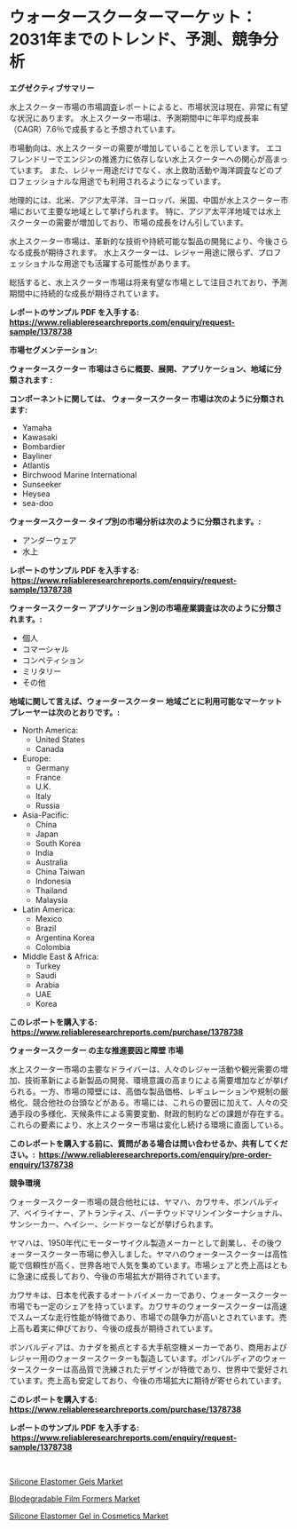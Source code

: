 <p><h1>ウォータースクーターマーケット：2031年までのトレンド、予測、競争分析</h1></p><p><strong>エグゼクティブサマリー</strong></p>
<p><p>水上スクーター市場の市場調査レポートによると、市場状況は現在、非常に有望な状況にあります。 水上スクーター市場は、予測期間中に年平均成長率（CAGR）7.6％で成長すると予想されています。 </p><p>市場動向は、水上スクーターの需要が増加していることを示しています。 エコフレンドリーでエンジンの推進力に依存しない水上スクーターへの関心が高まっています。 また、レジャー用途だけでなく、水上救助活動や海洋調査などのプロフェッショナルな用途でも利用されるようになっています。</p><p>地理的には、北米、アジア太平洋、ヨーロッパ、米国、中国が水上スクーター市場において主要な地域として挙げられます。 特に、アジア太平洋地域では水上スクーターの需要が増加しており、市場の成長をけん引しています。</p><p>水上スクーター市場は、革新的な技術や持続可能な製品の開発により、今後さらなる成長が期待されます。 水上スクーターは、レジャー用途に限らず、プロフェッショナルな用途でも活躍する可能性があります。</p><p>総括すると、水上スクーター市場は将来有望な市場として注目されており、予測期間中に持続的な成長が期待されています。</p></p>
<p><strong>レポートのサンプル PDF を入手する: <a href="https://www.reliableresearchreports.com/enquiry/request-sample/1378738">https://www.reliableresearchreports.com/enquiry/request-sample/1378738</a></strong></p>
<p><strong>市場セグメンテーション:</strong></p>
<p><strong> ウォータースクーター 市場はさらに概要、展開、アプリケーション、地域に分類されます :</strong></p>
<p><strong>コンポーネントに関しては、 ウォータースクーター 市場は次のように分類されます: &nbsp;</strong></p>
<p><ul><li>Yamaha</li><li>Kawasaki</li><li>Bombardier</li><li>Bayliner</li><li>Atlantis</li><li>Birchwood Marine International</li><li>Sunseeker</li><li>Heysea</li><li>sea-doo</li></ul></p>
<p><strong> ウォータースクーター タイプ別の市場分析は次のように分類されます。:</strong></p>
<p><ul><li>アンダーウェア</li><li>水上</li></ul></p>
<p><strong>レポートのサンプル PDF を入手する: &nbsp;<a href="https://www.reliableresearchreports.com/enquiry/request-sample/1378738">https://www.reliableresearchreports.com/enquiry/request-sample/1378738</a></strong></p>
<p><strong> ウォータースクーター アプリケーション別の市場産業調査は次のように分類されます。:</strong></p>
<p><ul><li>個人</li><li>コマーシャル</li><li>コンペティション</li><li>ミリタリー</li><li>その他</li></ul></p>
<p><strong>地域に関して言えば、ウォータースクーター 地域ごとに利用可能なマーケットプレーヤーは次のとおりです。:</strong></p>
<p><ul>
    <li>
        North America:
        <ul>
            <li>United States</li>
            <li>Canada</li>
        </ul>
    </li>
    <li>
        Europe:
        <ul>
            <li>Germany</li>
            <li>France</li>
            <li>U.K.</li>
            <li>Italy</li>
            <li>Russia</li>
        </ul>
    </li>
    <li>
        Asia-Pacific:
        <ul>
            <li>China</li>
            <li>Japan</li>
            <li>South Korea</li>
            <li>India</li>
            <li>Australia</li>
            <li>China Taiwan</li>
            <li>Indonesia</li>
            <li>Thailand</li>
            <li>Malaysia</li>
        </ul>
    </li>
    <li>
        Latin America:
        <ul>
            <li>Mexico</li>
            <li>Brazil</li>
            <li>Argentina Korea</li>
            <li>Colombia</li>
        </ul>
    </li>
    <li>
        Middle East & Africa:
        <ul>
            <li>Turkey</li>
            <li>Saudi</li>
            <li>Arabia</li>
            <li>UAE</li>
            <li>Korea</li>
        </ul>
    </li>
    </ul></p>
<p><strong>このレポートを購入する: &nbsp;<a href="https://www.reliableresearchreports.com/purchase/1378738">https://www.reliableresearchreports.com/purchase/1378738</a></strong></p>
<p><strong>ウォータースクーター の主な推進要因と障壁 市場</strong></p>
<p><p>水上スクーター市場の主要なドライバーは、人々のレジャー活動や観光需要の増加、技術革新による新製品の開発、環境意識の高まりによる需要増加などが挙げられる。一方、市場の障壁には、高価な製品価格、レギュレーションや規制の厳格化、競合他社の台頭などがある。市場には、これらの要因に加えて、人々の交通手段の多様化、天候条件による需要変動、財政的制約などの課題が存在する。これらの要素により、水上スクーター市場は変化し続ける環境に直面している。</p></p>
<p><strong>このレポートを購入する前に、質問がある場合は問い合わせるか、共有してください。:&nbsp; <a href="https://www.reliableresearchreports.com/enquiry/pre-order-enquiry/1378738">https://www.reliableresearchreports.com/enquiry/pre-order-enquiry/1378738</a></strong></p>
<p><strong>競争環境</strong></p>
<p><p>ウォータースクーター市場の競合他社には、ヤマハ、カワサキ、ボンバルディア、ベイライナー、アトランティス、バーチウッドマリンインターナショナル、サンシーカー、ヘイシー、シードゥーなどが挙げられます。</p><p>ヤマハは、1950年代にモーターサイクル製造メーカーとして創業し、その後ウォータースクーター市場に参入しました。ヤマハのウォータースクーターは高性能で信頼性が高く、世界各地で人気を集めています。市場シェアと売上高はともに急速に成長しており、今後の市場拡大が期待されています。</p><p>カワサキは、日本を代表するオートバイメーカーであり、ウォータースクーター市場でも一定のシェアを持っています。カワサキのウォータースクーターは高速でスムーズな走行性能が特徴であり、市場での競争力が高いとされています。売上高も着実に伸びており、今後の成長が期待されています。</p><p>ボンバルディアは、カナダを拠点とする大手航空機メーカーであり、商用およびレジャー用のウォータースクーターも製造しています。ボンバルディアのウォータースクーターは高品質で洗練されたデザインが特徴であり、世界中で愛好されています。売上高も安定しており、今後の市場拡大に期待が寄せられています。</p></p>
<p><strong>このレポートを購入する: &nbsp; <a href="https://www.reliableresearchreports.com/purchase/1378738">https://www.reliableresearchreports.com/purchase/1378738</a></strong></p>
<p><strong>レポートのサンプル PDF を入手する: &nbsp;<a href="https://www.reliableresearchreports.com/enquiry/request-sample/1378738">https://www.reliableresearchreports.com/enquiry/request-sample/1378738</a></strong><strong></strong></p>
<p>&nbsp;</p>
<p><p><a href="https://github.com/shotows/Market-Research-Report-List-1/blob/main/silicone-elastomer-gels-market.md">Silicone Elastomer Gels Market</a></p><p><a href="https://github.com/Sinjinluong3e0awx2m195k76/Market-Research-Report-List-1/blob/main/biodegradable-film-formers-market.md">Biodegradable Film Formers Market</a></p><p><a href="https://github.com/beatblasta/Market-Research-Report-List-2/blob/main/silicone-elastomer-gel-in-cosmetics-market.md">Silicone Elastomer Gel in Cosmetics Market</a></p></p>